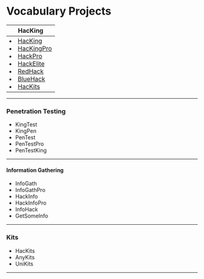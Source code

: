 # Vocabulary Projects


|HacKing|
|---|
|  <li>[HacKing]() <br><li> [HacKingPro]() []() <br><li> [HackPro]() <br><li> [HackElite]() <br><li> [RedHack]() <br><li> [BlueHack]() <br><li> [HacKits]()| 

---

### Penetration Testing
- KingTest
- KingPen
- PenTest
- PenTestPro
- PenTestKing

---

#### Information Gathering
- InfoGath
- InfoGathPro
- HackInfo
- HackInfoPro
- InfoHack
- GetSomeInfo

---

### Kits
- HacKits 
- AnyKits 
- UniKits

---
